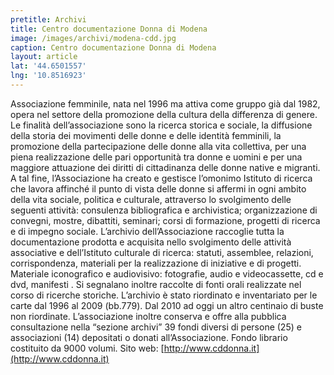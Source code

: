 ```yaml
---
pretitle: Archivi
title: Centro documentazione Donna di Modena
image: /images/archivi/modena-cdd.jpg
caption: Centro documentazione Donna di Modena
layout: article
lat: '44.6501557'
lng: '10.8516923'
---
```

Associazione femminile, nata nel 1996 ma attiva come gruppo già dal 1982, opera nel settore della promozione della cultura della differenza di genere. Le finalità dell’associazione sono la ricerca storica e sociale, la diffusione della storia dei movimenti delle donne e delle identità femminili, la promozione della partecipazione delle donne alla vita collettiva, per una piena realizzazione delle pari opportunità tra donne e uomini e per una maggiore attuazione dei diritti di cittadinanza delle donne native e migranti. A tal fine, l’Associazione ha creato e gestisce l’omonimo Istituto di ricerca che lavora affinché il punto di vista delle donne si affermi in ogni ambito della vita sociale, politica e culturale, attraverso lo svolgimento delle seguenti attività: consulenza bibliografica e archivistica; organizzazione di convegni, mostre, dibattiti, seminari; corsi di formazione, progetti di ricerca e di impegno sociale. L’archivio dell’Associazione raccoglie tutta la documentazione prodotta e acquisita nello svolgimento delle attività associative e dell’Istituto culturale di ricerca: statuti, assemblee, relazioni, corrispondenza, materiali per la realizzazione di iniziative e di progetti. Materiale iconografico e audiovisivo: fotografie, audio e videocassette, cd e dvd, manifesti . Si segnalano inoltre raccolte di fonti orali realizzate nel corso di ricerche storiche. L’archivio è stato riordinato e inventariato per le carte dal 1996 al 2009 (bb.779). Dal 2010 ad oggi un altro centinaio di buste non riordinate. L’associazione inoltre conserva e offre alla pubblica consultazione nella “sezione archivi” 39 fondi diversi di persone (25) e associazioni (14) depositati o donati all’Associazione. Fondo librario costituito da 9000 volumi.
Sito web: [http://www.cddonna.it](http://www.cddonna.it)
